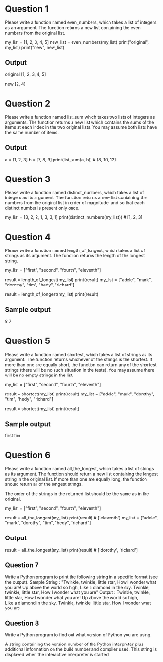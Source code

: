 # Question 1
Please write a function named even_numbers, which takes a list of integers as an argument. The function returns a new list containing the even numbers from the original list.

my_list = [1, 2, 3, 4, 5]
new_list = even_numbers(my_list)
print("original", my_list)
print("new", new_list)

## Output
original [1, 2, 3, 4, 5]

new [2, 4]

# Question 2
Please write a function named list_sum which takes two lists of integers as arguments. The function returns a new list which contains the sums of the items at each index in the two original lists. You may assume both lists have the same number of items.


## Output 
a = [1, 2, 3]
b = [7, 8, 9]
print(list_sum(a, b)) # [8, 10, 12]

# Question 3
Please write a function named distinct_numbers, which takes a list of integers as its argument. The function returns a new list containing the numbers from the original list in order of magnitude, and so that each distinct number is present only once.

my_list = [3, 2, 2, 1, 3, 3, 1]
print(distinct_numbers(my_list)) # [1, 2, 3]

# Question 4
Please write a function named length_of_longest, which takes a list of strings as its argument. The function returns the length of the longest string.

my_list = ["first", "second", "fourth", "eleventh"]

result = length_of_longest(my_list)
print(result)
my_list = ["adele", "mark", "dorothy", "tim", "hedy", "richard"]

result = length_of_longest(my_list)
print(result)

## Sample output
8
7

# Question 5
Please write a function named shortest, which takes a list of strings as its argument. The function returns whichever of the strings is the shortest. If more than one are equally short, the function can return any of the shortest strings (there will be no such situation in the tests). You may assume there will be no empty strings in the list.

my_list = ["first", "second", "fourth", "eleventh"]

result = shortest(my_list)
print(result)
my_list = ["adele", "mark", "dorothy", "tim", "hedy", "richard"]

result = shortest(my_list)
print(result)

## Sample output
first
tim

# Question 6
Please write a function named all_the_longest, which takes a list of strings as its argument. The function should return a new list containing the longest string in the original list. If more than one are equally long, the function should return all of the longest strings.

The order of the strings in the returned list should be the same as in the original.

my_list = ["first", "second", "fourth", "eleventh"]


result = all_the_longest(my_list)
print(result) # ['eleventh']
my_list = ["adele", "mark", "dorothy", "tim", "hedy", "richard"]

## Output
result = all_the_longest(my_list)
print(result) # ['dorothy', 'richard']

## Question 7
Write a Python program to print the following string in a specific format (see the output).
Sample String : "Twinkle, twinkle, little star, How I wonder what you are! Up above the world so high, Like a diamond in the sky. Twinkle, twinkle, little star, How I wonder what you are"
Output :
Twinkle, twinkle, little star,
	How I wonder what you are! 
		Up above the world so high,   		
		Like a diamond in the sky. 
Twinkle, twinkle, little star, 
	How I wonder what you are

## Question 8
Write a Python program to find out what version of Python you are using.

A string containing the version number of the Python interpreter plus additional information on the build number and compiler used. This string is displayed when the interactive interpreter is started.

